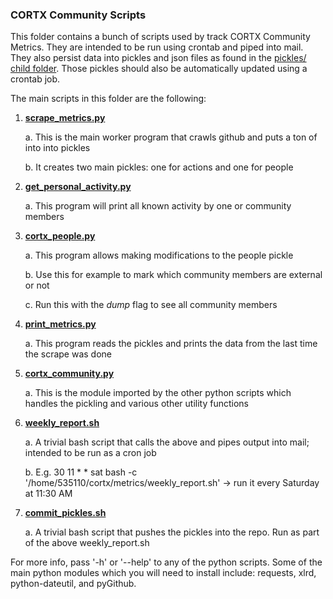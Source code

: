 ### CORTX Community Scripts

This folder contains a bunch of scripts used by track CORTX Community Metrics.  They are intended to be run using crontab and piped into mail.
They also persist data into pickles and json files as found in the [pickles/ child folder](pickles).  Those pickles should also be automatically updated
using a crontab job.

The main scripts in this folder are the following:
1. **[scrape_metrics.py](scrape_metrics.py)**

    a. This is the main worker program that crawls github and puts a ton of into into pickles
    
    b. It creates two main pickles: one for actions and one for people
    
2. **[get_personal_activity.py](get_personal_activity.py)**

    a. This program will print all known activity by one or community members
    
3. **[cortx_people.py](cortx_people.py)**

    a. This program allows making modifications to the people pickle
    
    b. Use this for example to mark which community members are external or not
    
    c. Run this with the _dump_ flag to see all community members
    
4. **[print_metrics.py](print_metrics.py)**

    a. This program reads the pickles and prints the data from the last time the scrape was done

5. **[cortx_community.py](cortx_community.py)**

    a. This is the module imported by the other python scripts which handles the pickling and various other utility functions
    
6. **[weekly_report.sh](weekly_report.sh)**

    a. A trivial bash script that calls the above and pipes output into mail; intended to be run as a cron job
    
    b. E.g. 30 11 * * sat bash -c '/home/535110/cortx/metrics/weekly_report.sh' -> run it every Saturday at 11:30 AM
    
7. **[commit_pickles.sh](commit_pickles.sh)**

    a. A trivial bash script that pushes the pickles into the repo.  Run as part of the above weekly_report.sh
    
For more info, pass '-h' or '--help' to any of the python scripts.  Some of the main python modules which you will need to install include: requests, xlrd, python-dateutil, and pyGithub.
